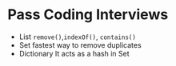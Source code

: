 # Pass Coding Interviews

* List  `remove()`,`indexOf()`, `contains()`
* Set  fastest way to remove duplicates
* Dictionary It acts as a hash in Set



